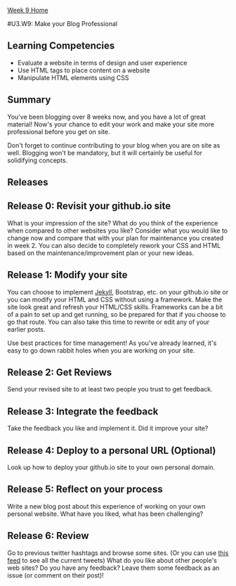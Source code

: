 [Week 9 Home](./)

#U3.W9: Make your Blog Professional

## Learning Competencies
- Evaluate a website in terms of design and user experience
- Use HTML tags to place content on a website
- Manipulate HTML elements using CSS

## Summary
You've been blogging over 8 weeks now, and you have a lot of great material! Now's your chance to edit your work and make your site more professional before you get on site.

Don't forget to continue contributing to your blog when you are on site as well. Blogging won't be mandatory, but it will certainly be useful for solidifying concepts.

## Releases

## Release 0: Revisit your github.io site
What is your impression of the site? What do you think of the experience when compared to other websites you like? Consider what you would like to change now and compare that with your plan for maintenance you created in week 2. You can also decide to completely rework your CSS and HTML based on the maintenance/improvement plan or your new ideas.

## Release 1: Modify your site
You can choose to implement [Jekyll](https://help.github.com/articles/using-jekyll-with-pages/), Bootstrap, etc. on your github.io site or you can modify your HTML and CSS without using a framework. Make the site look great and refresh your HTML/CSS skills. Frameworks can be a bit of a pain to set up and get running, so be prepared for that if you choose to go that route. You can also take this time to rewrite or edit any of your earlier posts.

Use best practices for time management! As you've already learned, it's easy to go down rabbit holes when you are working on your site.

## Release 2: Get Reviews
Send your revised site to at least two people you trust to get feedback.

## Release 3: Integrate the feedback
Take the feedback you like and implement it. Did it improve your site?

## Release 4: Deploy to a personal URL (Optional)
Look up how to deploy your github.io site to your own personal domain.

## Release 5: Reflect on your process
Write a new blog post about this experience of working on your own personal website. What have you liked, what has been challenging?

## Release 6: Review
Go to previous twitter hashtags and browse some sites. (Or you can use [this feed](https://twitter.com/search?f=realtime&q=%23DBCDesign%20OR%20%23DBCCSS%20OR%20%23DBCJavaScript%20OR%20%23DBCRuby%20OR%20%23DBCClass%20OR%20%23DBCConcepts%20OR%20%23DBCSQL%20OR%20%23DBCTeaching%20OR%20%23DBCTech%20OR%20%23DBCFireside%20OR%20%23DBCTechProbs%20OR%20%23DBCThinkStyle%20OR%20%23DBCPerfectQs%20OR%20%23DBCConflict%20OR%20%23DBCValue%20OR%20%23DBCStereotypeThreat%20OR%20%23DBCPairing%20OR%20%23DBCmysite%20OR%20%23DBCtwitter%20OR%20%23DBCU2W4%20OR%20%23DBCweek1%20OR%20%23DBCU3W7%20OR%20%23DBCU3W8%20OR%20%23DBCU3W9&src=typd) to see all the current tweets) What do you like about other people's web sites? Do you have any feedback? Leave them some feedback as an issue (or comment on their post)!
